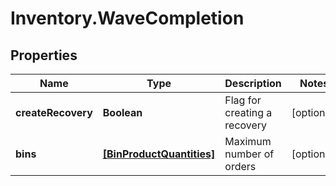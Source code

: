 # Inventory.WaveCompletion

## Properties

Name | Type | Description | Notes
------------ | ------------- | ------------- | -------------
**createRecovery** | **Boolean** | Flag for creating a recovery | [optional] 
**bins** | [**[BinProductQuantities]**](BinProductQuantities.md) | Maximum number of orders | [optional] 


